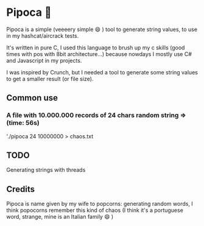 # Pipoca 🍿
Pipoca is a simple (veeeery simple 😄 ) tool to generate string values, to use in my hashcat/aircrack tests.

It's written in pure C, I used this language to brush up my c skills (good times with pos with 8bit architecture...) because nowdays I mostly use C# and Javascript in my projects.

I was inspired by Crunch, but I needed a tool to generate some string values to get a smaller result (or file size).

## Common use
### A file with 10.000.000 records of 24 chars random string => (time: 56s)
'./pipoca 24 10000000 > chaos.txt

## TODO
Generating strings with threads

## Credits
Pipoca is name given by my wife to popcorns: generating random words, I think popocorns remember this kind of chaos
(I think it's a portuguese word, strange, mine is an Italian family 😄 )
